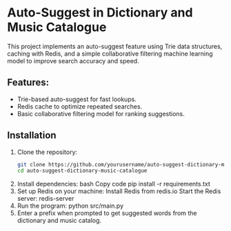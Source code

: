 # Auto-Suggest in Dictionary and Music Catalogue

This project implements an auto-suggest feature using Trie data structures, caching with Redis, and a simple collaborative filtering machine learning model to improve search accuracy and speed.

## Features:
- Trie-based auto-suggest for fast lookups.
- Redis cache to optimize repeated searches.
- Basic collaborative filtering model for ranking suggestions.

## Installation

1. Clone the repository:
   ```bash
   git clone https://github.com/yourusername/auto-suggest-dictionary-music-catalogue.git
   cd auto-suggest-dictionary-music-catalogue
2. Install dependencies:
    bash
    Copy code
    pip install -r requirements.txt
3. Set up Redis on your machine:
    Install Redis from redis.io
    Start the Redis server: 
        redis-server
4. Run the program:
    python src/main.py
5. Enter a prefix when prompted to get suggested words from the dictionary and music catalog.